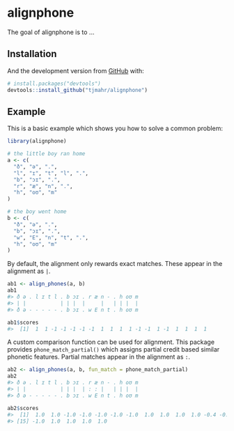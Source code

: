 
<!-- README.md is generated from README.Rmd. Please edit that file -->
alignphone
==========

<!-- badges: start -->
<!-- badges: end -->
The goal of alignphone is to ...

Installation
------------

And the development version from [GitHub](https://github.com/) with:

``` r
# install.packages("devtools")
devtools::install_github("tjmahr/alignphone")
```

Example
-------

This is a basic example which shows you how to solve a common problem:

``` r
library(alignphone)

# the little boy ran home
a <- c(
  "ð", "ə", ".", 
  "l", "ɪ", "t", "l", ".", 
  "b", "ɔɪ", ".", 
  "r", "æ", "n", ".",  
  "h", "oʊ", "m"
)

# the boy went home
b <- c(
  "ð", "ə", ".", 
  "b", "ɔɪ", ".", 
  "w", "E", "n", "t", ".", 
  "h", "oʊ", "m"
)
```

By default, the alignment only rewards exact matches. These appear in the alignment as `|`.

``` r
ab1 <- align_phones(a, b)
ab1
#> ð ə . l ɪ t l . b ɔɪ . r æ n - . h oʊ m
#> | |           | | |  |     |   | | |  | 
#> ð ə - - - - - . b ɔɪ . w E n t . h oʊ m

ab1$scores
#>  [1]  1  1 -1 -1 -1 -1 -1  1  1  1  1 -1 -1  1 -1  1  1  1  1
```

A custom comparison function can be used for alignment. This package provides `phone_match_partial()` which assigns partial credit based similar phonetic features. Partial matches appear in the alignment as `:`.

``` r
ab2 <- align_phones(a, b, fun_match = phone_match_partial)
ab2
#> ð ə . l ɪ t l . b ɔɪ . r æ n - . h oʊ m
#> | |           | | |  | : : |   | | |  | 
#> ð ə - - - - - . b ɔɪ . w E n t . h oʊ m

ab2$scores
#>  [1]  1.0  1.0 -1.0 -1.0 -1.0 -1.0 -1.0  1.0  1.0  1.0  1.0 -0.4 -0.6  1.0
#> [15] -1.0  1.0  1.0  1.0  1.0
```

